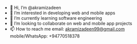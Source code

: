 - 👋 Hi, I’m @akramizadeen
- 👀 I’m interested in developing web and mobile apps
- 🌱 I’m currently learning software engineering
- 💞️ I’m looking to collaborate on web and mobile app projects
- 📫 How to reach me email: akramizadeen99@gmail.com mobile/WhatsApp: +94770518378

<!---
akramizadeen/akramizadeen is a ✨ special ✨ repository because its `README.md` (this file) appears on your GitHub profile.
You can click the Preview link to take a look at your changes.
--->
